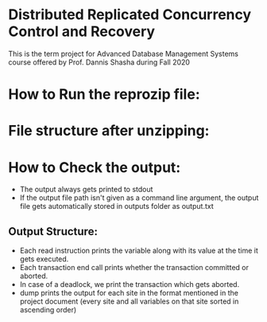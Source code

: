# Distributed Replicated Concurrency Control and Recovery

This is the term project for Advanced Database Management Systems course offered by Prof. Dannis Shasha during Fall 2020

# How to Run the reprozip file:

# File structure after unzipping:

# How to Check the output:

- The output always gets printed to stdout
- If the output file path isn't given as a command line argument, the output file gets automatically stored in outputs folder as output.txt

## Output Structure:

- Each read instruction prints the variable along with its value at the time it gets executed.
- Each transaction end call prints whether the transaction committed or aborted.
- In case of a deadlock, we print the transaction which gets aborted.
- dump prints the output for each site in the format mentioned in the project document (every site and all variables on that site sorted in ascending order)




